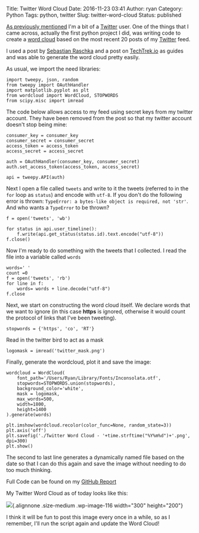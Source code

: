 Title: Twitter Word Cloud
Date: 2016-11-23 03:41
Author: ryan
Category: Python
Tags: python, twitter
Slug: twitter-word-cloud
Status: published

[As previously mentioned](/pitching-stats-and-python.html) I'm a bit of a [Twitter](https://www.twitter.com) user. One of the things that I came across, actually the first python project I did, was writing code to create a [word cloud](https://en.wikipedia.org/wiki/Tag_cloud) based on the most recent 20 posts of my [Twitter](https://www.twitter.com/) feed.

I used a post by [Sebastian Raschka](http://sebastianraschka.com/Articles/2014_twitter_wordcloud.html) and a post on [TechTrek.io](http://www.techtrek.io/generating-word-cloud-from-twitter-feed-with-python/) as guides and was able to generate the word cloud pretty easily.

As usual, we import the need libraries:

    import tweepy, json, random
    from tweepy import OAuthHandler
    import matplotlib.pyplot as plt
    from wordcloud import WordCloud, STOPWORDS
    from scipy.misc import imread

The code below allows access to my feed using secret keys from my twitter account. They have been removed from the post so that my twitter account doesn't stop being mine:

    consumer_key = consumer_key
    consumer_secret = consumer_secret
    access_token = access_token
    access_secret = access_secret

    auth = OAuthHandler(consumer_key, consumer_secret)
    auth.set_access_token(access_token, access_secret)

    api = tweepy.API(auth)

Next I open a file called `tweets` and write to it the tweets (referred to in the `for` loop as `status`) and encode with `utf-8`. If you don't do the following error is thrown: `TypeError: a bytes-like object is required, not 'str'`. And who wants a `TypeError` to be thrown?

    f = open('tweets', 'wb')

    for status in api.user_timeline():
        f.write(api.get_status(status.id).text.encode("utf-8"))
    f.close()

Now I'm ready to do something with the tweets that I collected. I read the file into a variable called `words`

    words=' '
    count =0
    f = open('tweets', 'rb')
    for line in f:
        words= words + line.decode("utf-8")
    f.close

Next, we start on constructing the word cloud itself. We declare words that we want to ignore (in this case **https** is ignored, otherwise it would count the protocol of links that I've been tweeting).

    stopwords = {'https', 'co', 'RT'}

Read in the twitter bird to act as a mask

    logomask = imread('twitter_mask.png')

Finally, generate the wordcloud, plot it and save the image:

    wordcloud = WordCloud(
        font_path='/Users/Ryan/Library/Fonts/Inconsolata.otf',
        stopwords=STOPWORDS.union(stopwords),
        background_color='white',
        mask = logomask,
        max_words=500,
        width=1800,
        height=1400
    ).generate(words)

    plt.imshow(wordcloud.recolor(color_func=None, random_state=3))
    plt.axis('off')
    plt.savefig('./Twitter Word Cloud - '+time.strftime("%Y%m%d")+'.png', dpi=300)
    plt.show()

The second to last line generates a dynamically named file based on the date so that I can do this again and save the image without needing to do too much thinking.

Full Code can be found on my [GitHub Report](https://www.github.com/miloardot/)

My Twitter Word Cloud as of today looks like this:

![](/images/uploads/2017/12/Twitter-Word-Cloud-20161122-300x200.png){.alignnone .size-medium .wp-image-116 width="300" height="200"}

I think it will be fun to post this image every once in a while, so as I remember, I'll run the script again and update the Word Cloud!
